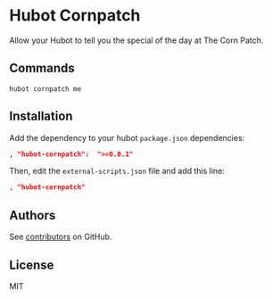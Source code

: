 Hubot Cornpatch
=======================

Allow your Hubot to tell you the special of the day at The Corn Patch.

Commands
--------

```
hubot cornpatch me
```

Installation
------------

Add the dependency to your hubot `package.json` dependencies:

```json
, "hubot-cornpatch":  ">=0.0.1"
```

Then, edit the `external-scripts.json` file and add this line:

```json
, "hubot-cornpatch"
```


Authors
---------

See [contributors](https://github.com/darrinholst/hubot-cornpatch/graphs/contributors) on GitHub.


License
-------

MIT

